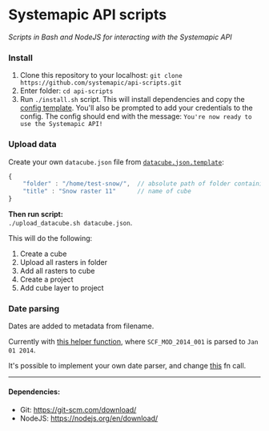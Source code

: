 # Systemapic API scripts
_Scripts in Bash and NodeJS for interacting with the Systemapic API_

### Install
1. Clone this repository to your localhost: `git clone https://github.com/systemapic/api-scripts.git`
2. Enter folder: `cd api-scripts`
3. Run `./install.sh` script. This will install dependencies and copy the [config template](https://github.com/systemapic/api-scripts/blob/master/config.json.template). You'll also be prompted to add your credentials to the config. The config should end with the message: `You're now ready to use the Systemapic API!`

### Upload data

Create your own `datacube.json` file from [`datacube.json.template`](https://github.com/systemapic/api-scripts/blob/master/datacube.json.template):

```javascript
{
    "folder" : "/home/test-snow/", 	// absolute path of folder containing .tiff's
    "title" : "Snow raster 11" 		// name of cube
}
```

**Then run script:**   
`./upload_datacube.sh datacube.json`.

This will do the following:  
1. Create a cube  
2. Upload all rasters in folder  
3. Add all rasters to cube  
4. Create a project  
5. Add cube layer to project  


### Date parsing
Dates are added to metadata from filename. 

Currently with [this helper function](https://github.com/systemapic/api-scripts/blob/master/lib/upload_rasters_to_cube.js#L19), where `SCF_MOD_2014_001` is parsed to `Jan 01 2014`.

It's possible to implement your own date parser, and change [this](https://github.com/systemapic/api-scripts/blob/master/lib/upload_rasters_to_cube.js#L101) fn call.

----

#### Dependencies:
- Git: https://git-scm.com/download/
- NodeJS: https://nodejs.org/en/download/